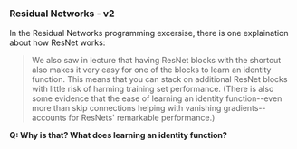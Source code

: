 ### Residual Networks - v2
In the Residual Networks programming excersise, there is one explaination about how ResNet works:

> We also saw in lecture that having ResNet blocks with the shortcut also makes it very easy for one of the blocks to learn an identity function. This means that you can stack on additional ResNet blocks with little risk of harming training set performance. (There is also some evidence that the ease of learning an identity function--even more than skip connections helping with vanishing gradients--accounts for ResNets' remarkable performance.)

**Q: Why is that? What does learning an identity function?**
